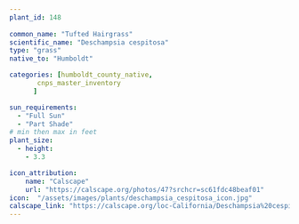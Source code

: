 ```yaml
---
plant_id: 148
 
common_name: "Tufted Hairgrass"
scientific_name: "Deschampsia cespitosa"
type: "grass"
native_to: "Humboldt"

categories: [humboldt_county_native,
       cnps_master_inventory
      ]

sun_requirements:
  - "Full Sun"
  - "Part Shade"
# min then max in feet
plant_size:
  - height: 
    - 3.3

icon_attribution: 
    name: "Calscape"
    url: "https://calscape.org/photos/47?srchcr=sc61fdc48beaf01"
icon:  "/assets/images/plants/deschampsia_cespitosa_icon.jpg"
calscape_link: "https://calscape.org/loc-California/Deschampsia%20cespitosa(%20)"
---
```



